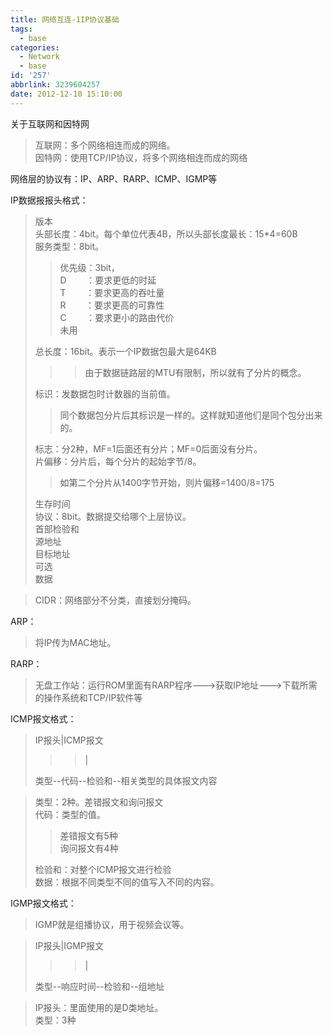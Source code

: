 ```yaml
---
title: 网络互连-1IP协议基础
tags:
  - base
categories:
  - Network
  - base
id: '257'
abbrlink: 3239604257
date: 2012-12-10 15:10:00
---
```


关于互联网和因特网  

> 互联网：多个网络相连而成的网络。  
> 因特网：使用TCP/IP协议，将多个网络相连而成的网络  

  
  
网络层的协议有：IP、ARP、RARP、ICMP、IGMP等  
  
  
IP数据报报头格式：  

> 版本  
> 头部长度：4bit。每个单位代表4B，所以头部长度最长：15\*4=60B  
> 服务类型：8bit。  
> 
> > 优先级：3bit，  
> > D        ：要求更低的时延  
> > T        ：要求更高的吞吐量  
> > R        ：要求更高的可靠性  
> > C        ：要求更小的路由代价  
> > 未用  
> 
> 总长度：16bit。表示一个IP数据包最大是64KB  
> 
> > > 由于数据链路层的MTU有限制，所以就有了分片的概念。  
> 
> 标识：发数据包时计数器的当前值。  
> 
> >  同个数据包分片后其标识是一样的。这样就知道他们是同个包分出来的。  
> 
> 标志：分2种，MF=1后面还有分片；MF=0后面没有分片。  
> 片偏移：分片后，每个分片的起始字节/8。  
> 
> >  如第二个分片从1400字节开始，则片偏移=1400/8=175  
> 
> 生存时间  
> 协议：8bit。数据提交给哪个上层协议。  
> 首部检验和  
> 源地址  
> 目标地址  
> 可选  
> 数据  

  
  

> CIDR：网络部分不分类，直接划分掩码。  

  
ARP：  

> 将IP传为MAC地址。  

RARP：  

> 无盘工作站：运行ROM里面有RARP程序--->获取IP地址--->下载所需的操作系统和TCP/IP软件等  

  
  
ICMP报文格式：  

> IP报头|ICMP报文  
> 
> > > |  
> 
> 类型--代码--检验和--相关类型的具体报文内容  

>   
> 类型：2种。差错报文和询问报文  
> 代码：类型的值。  
> 
> > 差错报文有5种  
> > 询问报文有4种  
> 
> 检验和：对整个ICMP报文进行检验  
> 数据：根据不同类型不同的值写入不同的内容。  

  
  
  
IGMP报文格式：  

> IGMP就是组播协议，用于视频会议等。  
>   

> IP报头|IGMP报文  
> 
> > > |  
> 
> 类型--响应时间--检验和--组地址  

>   
> IP报头：里面使用的是D类地址。  
> 类型：3种